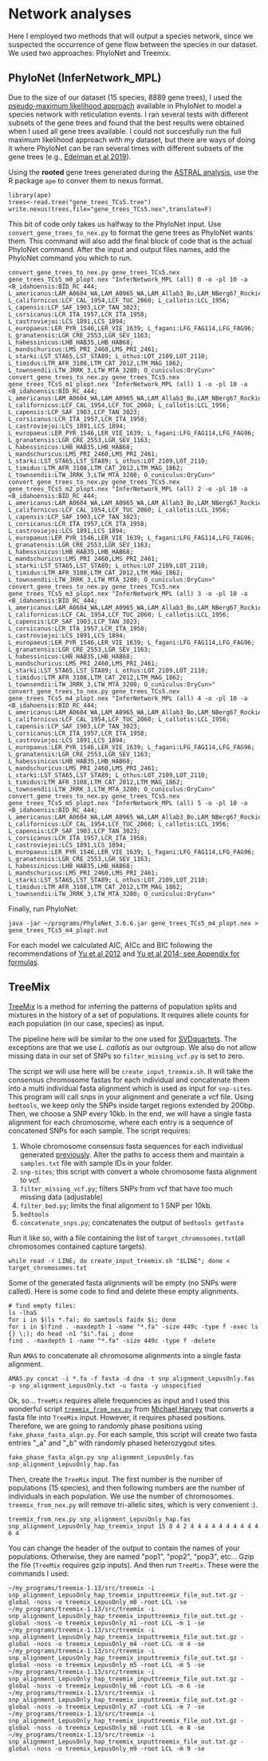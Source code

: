# Network analyses

Here I employed two methods that will output a species network, since we suspected the occurrence of gene flow between the species in our dataset. We used two approaches: PhyloNet and Treemix.

## PhyloNet (InferNetwork_MPL)

Due to the size of our dataset (15 species, 8889 gene trees), I used the [pseudo-maximum likelihood approach](https://wiki.rice.edu/confluence/display/PHYLONET/InferNetwork_MPL) available in PhyloNet to model a species network with reticulation events. I ran several tests with different subsets of the gene trees and found that the best results were obtained when I used all gene trees available. I could not succesfully run the full maximum likelihood approach with my dataset, but there are ways of doing it where PhyloNet can be ran several times with different subsets of the gene trees (e.g., [Edelman et al 2019](https://science.sciencemag.org/content/366/6465/594.full)). 

Using the **rooted** gene trees generated during the [ASTRAL analysis](https://github.com/evochange/hare-phylogenomics/blob/master/3.species_tree_analysis/3.species_tree_analysis.md#astral), use the R package `ape` to conver them to nexus format.

```
library(ape)
trees<-read.tree("gene_trees_TCs5.tree")
write.nexus(trees,file="gene_trees_TCs5.nex",translate=F)
```

This bit of code only takes us halfway to the PhyloNet input. Use `convert_gene_trees_to_nex.py` to format the gene trees as PhyloNet wants them. This command will also add the final block of code that is the actual PhyloNet command. After the input and output files names, add the PhyloNet command you which to run.

```
convert_gene_trees_to_nex.py gene_trees_TCs5.nex gene_trees_TCs5_m0_plopt.nex "InferNetwork_MPL (all) 0 -o -pl 10 -a <B_idahoensis:BID_RC_444; L_americanus:LAM_A0604_WA,LAM_A0965_WA,LAM_Allab3_Bo,LAM_NBerg67_Rockies; L_californicus:LCF_CAL_1954,LCF_TUC_2060; L_callotis:LCL_1956; L_capensis:LCP_SAF_1903,LCP_TAN_3023; L_corsicanus:LCR_ITA_1957,LCR_ITA_1958; L_castroviejoi:LCS_1891,LCS_1894; L_europaeus:LER_PYR_1546,LER_VIE_1639; L_fagani:LFG_FAG114,LFG_FAG96; L_granatensis:LGR_CRE_2553,LGR_SEV_1163; L_habessinicus:LHB_HAB35,LHB_HAB68; L_mandschuricus:LMS_PRI_2460,LMS_PRI_2461; L_starki:LST_STA65,LST_STA89; L_othus:LOT_2109,LOT_2110; L_timidus:LTM_AFR_3108,LTM_CAT_2012,LTM_MAG_1862; L_townsendii:LTW_JRRK_3,LTW_MTA_3280; O_cuniculus:OryCun>"
convert_gene_trees_to_nex.py gene_trees_TCs5.nex gene_trees_TCs5_m1_plopt.nex "InferNetwork_MPL (all) 1 -o -pl 10 -a <B_idahoensis:BID_RC_444; L_americanus:LAM_A0604_WA,LAM_A0965_WA,LAM_Allab3_Bo,LAM_NBerg67_Rockies; L_californicus:LCF_CAL_1954,LCF_TUC_2060; L_callotis:LCL_1956; L_capensis:LCP_SAF_1903,LCP_TAN_3023; L_corsicanus:LCR_ITA_1957,LCR_ITA_1958; L_castroviejoi:LCS_1891,LCS_1894; L_europaeus:LER_PYR_1546,LER_VIE_1639; L_fagani:LFG_FAG114,LFG_FAG96; L_granatensis:LGR_CRE_2553,LGR_SEV_1163; L_habessinicus:LHB_HAB35,LHB_HAB68; L_mandschuricus:LMS_PRI_2460,LMS_PRI_2461; L_starki:LST_STA65,LST_STA89; L_othus:LOT_2109,LOT_2110; L_timidus:LTM_AFR_3108,LTM_CAT_2012,LTM_MAG_1862; L_townsendii:LTW_JRRK_3,LTW_MTA_3280; O_cuniculus:OryCun>"
convert_gene_trees_to_nex.py gene_trees_TCs5.nex gene_trees_TCs5_m2_plopt.nex "InferNetwork_MPL (all) 2 -o -pl 10 -a <B_idahoensis:BID_RC_444; L_americanus:LAM_A0604_WA,LAM_A0965_WA,LAM_Allab3_Bo,LAM_NBerg67_Rockies; L_californicus:LCF_CAL_1954,LCF_TUC_2060; L_callotis:LCL_1956; L_capensis:LCP_SAF_1903,LCP_TAN_3023; L_corsicanus:LCR_ITA_1957,LCR_ITA_1958; L_castroviejoi:LCS_1891,LCS_1894; L_europaeus:LER_PYR_1546,LER_VIE_1639; L_fagani:LFG_FAG114,LFG_FAG96; L_granatensis:LGR_CRE_2553,LGR_SEV_1163; L_habessinicus:LHB_HAB35,LHB_HAB68; L_mandschuricus:LMS_PRI_2460,LMS_PRI_2461; L_starki:LST_STA65,LST_STA89; L_othus:LOT_2109,LOT_2110; L_timidus:LTM_AFR_3108,LTM_CAT_2012,LTM_MAG_1862; L_townsendii:LTW_JRRK_3,LTW_MTA_3280; O_cuniculus:OryCun>"
convert_gene_trees_to_nex.py gene_trees_TCs5.nex gene_trees_TCs5_m3_plopt.nex "InferNetwork_MPL (all) 3 -o -pl 10 -a <B_idahoensis:BID_RC_444; L_americanus:LAM_A0604_WA,LAM_A0965_WA,LAM_Allab3_Bo,LAM_NBerg67_Rockies; L_californicus:LCF_CAL_1954,LCF_TUC_2060; L_callotis:LCL_1956; L_capensis:LCP_SAF_1903,LCP_TAN_3023; L_corsicanus:LCR_ITA_1957,LCR_ITA_1958; L_castroviejoi:LCS_1891,LCS_1894; L_europaeus:LER_PYR_1546,LER_VIE_1639; L_fagani:LFG_FAG114,LFG_FAG96; L_granatensis:LGR_CRE_2553,LGR_SEV_1163; L_habessinicus:LHB_HAB35,LHB_HAB68; L_mandschuricus:LMS_PRI_2460,LMS_PRI_2461; L_starki:LST_STA65,LST_STA89; L_othus:LOT_2109,LOT_2110; L_timidus:LTM_AFR_3108,LTM_CAT_2012,LTM_MAG_1862; L_townsendii:LTW_JRRK_3,LTW_MTA_3280; O_cuniculus:OryCun>"
convert_gene_trees_to_nex.py gene_trees_TCs5.nex gene_trees_TCs5_m4_plopt.nex "InferNetwork_MPL (all) 4 -o -pl 10 -a <B_idahoensis:BID_RC_444; L_americanus:LAM_A0604_WA,LAM_A0965_WA,LAM_Allab3_Bo,LAM_NBerg67_Rockies; L_californicus:LCF_CAL_1954,LCF_TUC_2060; L_callotis:LCL_1956; L_capensis:LCP_SAF_1903,LCP_TAN_3023; L_corsicanus:LCR_ITA_1957,LCR_ITA_1958; L_castroviejoi:LCS_1891,LCS_1894; L_europaeus:LER_PYR_1546,LER_VIE_1639; L_fagani:LFG_FAG114,LFG_FAG96; L_granatensis:LGR_CRE_2553,LGR_SEV_1163; L_habessinicus:LHB_HAB35,LHB_HAB68; L_mandschuricus:LMS_PRI_2460,LMS_PRI_2461; L_starki:LST_STA65,LST_STA89; L_othus:LOT_2109,LOT_2110; L_timidus:LTM_AFR_3108,LTM_CAT_2012,LTM_MAG_1862; L_townsendii:LTW_JRRK_3,LTW_MTA_3280; O_cuniculus:OryCun>"
convert_gene_trees_to_nex.py gene_trees_TCs5.nex gene_trees_TCs5_m5_plopt.nex "InferNetwork_MPL (all) 5 -o -pl 10 -a <B_idahoensis:BID_RC_444; L_americanus:LAM_A0604_WA,LAM_A0965_WA,LAM_Allab3_Bo,LAM_NBerg67_Rockies; L_californicus:LCF_CAL_1954,LCF_TUC_2060; L_callotis:LCL_1956; L_capensis:LCP_SAF_1903,LCP_TAN_3023; L_corsicanus:LCR_ITA_1957,LCR_ITA_1958; L_castroviejoi:LCS_1891,LCS_1894; L_europaeus:LER_PYR_1546,LER_VIE_1639; L_fagani:LFG_FAG114,LFG_FAG96; L_granatensis:LGR_CRE_2553,LGR_SEV_1163; L_habessinicus:LHB_HAB35,LHB_HAB68; L_mandschuricus:LMS_PRI_2460,LMS_PRI_2461; L_starki:LST_STA65,LST_STA89; L_othus:LOT_2109,LOT_2110; L_timidus:LTM_AFR_3108,LTM_CAT_2012,LTM_MAG_1862; L_townsendii:LTW_JRRK_3,LTW_MTA_3280; O_cuniculus:OryCun>"

```

Finally, run PhyloNet:

```
java -jar ~/programs/PhyloNet_3.6.6.jar gene_trees_TCs5_m4_plopt.nex > gene_trees_TCs5_m4_plopt.out
```

For each model we calculated AIC, AICc and BIC following the recommendations of [Yu et al 2012](https://doi.org/10.1371/journal.pgen.1002660) and [Yu et al 2014; see Appendix for formulas](https://doi.org/10.1073/pnas.1407950111).

## TreeMix

[TreeMix](https://bitbucket.org/nygcresearch/treemix/wiki/Home) is a method for inferring the patterns of population splits and mixtures in the history of a set of populations. It requires allele counts for each population (in our case, species) as input.

The pipeline here will be similar to the one used for [SVDquartets](3.species_tree_analysis/create_svdquartets_input.sh). The exceptions are that we use _L. callotis_ as our outgroup. We also do not allow missing data in our set of SNPs so `filter_missing_vcf.py` is set to zero.

The script we will use here will be `create_input_treemix.sh`. It will take the consensus chromosome fastas for each individual and concatenate them into a multi individual fasta alignment which is used as input for `snp-sites`. This program will call snps in your alignment and generate a vcf file. Using `bedtools`, we keep only the SNPs inside target regions extended by 200bp. Then, we choose a SNP every 10kb. In the end, we will have a single fasta alignment for each chromosome, where each entry is a sequence of concatened SNPs for each sample. The script requires:

1. Whole chromosome consensus fasta sequences for each individual generated [previously](https://github.com/evochange/hare-phylogenomics/blob/master/2.call_variants_and_fasta_consensus/2.call_variants_and_fasta_consensus.md#generating-a-consensus-fasta-for-each-individual). Alter the paths to access them and maintain a `samples.txt` file with sample IDs in your folder.
2. `snp-sites`; this script with convert a whole chromosome fasta alignment to vcf.
3. `filter_missing_vcf.py`; filters SNPs from vcf that have too much missing data (adjustable)
4. `filter_bed.py`; limits the final alignment to 1 SNP per 10kb.
5. `bedtools`
6. `concatenate_snps.py`; concatenates the output of `bedtools getfasta`

Run it like so, with a file containing the list of `target_chromosomes.txt`(all chromosomes contained capture targets).

```
while read -r LINE; do create_input_treemix.sh "$LINE"; done < target_chromosomes.txt
```

Some of the generated fasta alignments will be empty (no SNPs were called). Here is some code to find and delete these empty alignments.

```
# find empty files:
ls -lhaS
for i in $(ls *.fa); do samtools faidx $i; done
for i in $(find . -maxdepth 1 -name "*.fa" -size 449c -type f -exec ls {} \;); do head -n1 "$i".fai ; done
find . -maxdepth 1 -name "*.fa" -size 449c -type f -delete
```

Run `AMAS` to concatenate all chromosome alignments into a single fasta alignment.

```
AMAS.py concat -i *.fa -f fasta -d dna -t snp_alignment_LepusOnly.fas -p snp_alignment_LepusOnly.txt -u fasta -y unspecified
```

Ok, so... `TreeMix` requires allele frequencies as input and I used this wonderful script [`treemix_from_nex.py`](https://github.com/mgharvey/misc_python/blob/master/bin/TreeMix/treemix_from_nex.py) from [Michael Harvey](https://github.com/mgharvey) that converts a fasta file into `TreeMix` input. However, it requires phased positions. Therefore, we are going to randomly phase positions using `fake_phase_fasta_algn.py`. For each sample, this script will create two fasta entries "_a" and "_b" with randomly phased heterozygout sites.

```
fake_phase_fasta_algn.py snp_alignment_LepusOnly.fas snp_alignment_LepusOnly_hap.fas
```

Then, create the `TreeMix` input. The first number is the number of populations (15 species), and then following numbers are the number of individuals in each population. We use the number of chromosomes. `treemix_from_nex.py` will remove tri-allelic sites, which is very convenient :).

```
treemix_from_nex.py snp_alignment_LepusOnly_hap.fas snp_alignment_LepusOnly_hap_treemix_input 15 8 4 2 4 4 4 4 4 4 4 4 4 4 6 4
```

You can change the header of the output to contain the names of your populations. Otherwise, they are named "pop1", "pop2", "pop3", etc... Gzip the file (`TreeMix` requires gzip inputs). And then run `TreeMix`. These were the commands I used:

```
~/my_programs/treemix-1.13/src/treemix -i snp_alignment_LepusOnly_hap_treemix_inputtreemix_file_out.txt.gz -global -noss -o treemix_LepusOnly_m0 -root LCL -se
~/my_programs/treemix-1.13/src/treemix -i snp_alignment_LepusOnly_hap_treemix_inputtreemix_file_out.txt.gz -global -noss -o treemix_LepusOnly_m1 -root LCL -m 1 -se
~/my_programs/treemix-1.13/src/treemix -i snp_alignment_LepusOnly_hap_treemix_inputtreemix_file_out.txt.gz -global -noss -o treemix_LepusOnly_m4 -root LCL -m 4 -se
~/my_programs/treemix-1.13/src/treemix -i snp_alignment_LepusOnly_hap_treemix_inputtreemix_file_out.txt.gz -global -noss -o treemix_LepusOnly_m5 -root LCL -m 5 -se
~/my_programs/treemix-1.13/src/treemix -i snp_alignment_LepusOnly_hap_treemix_inputtreemix_file_out.txt.gz -global -noss -o treemix_LepusOnly_m6 -root LCL -m 6 -se
~/my_programs/treemix-1.13/src/treemix -i snp_alignment_LepusOnly_hap_treemix_inputtreemix_file_out.txt.gz -global -noss -o treemix_LepusOnly_m7 -root LCL -m 7 -se
~/my_programs/treemix-1.13/src/treemix -i snp_alignment_LepusOnly_hap_treemix_inputtreemix_file_out.txt.gz -global -noss -o treemix_LepusOnly_m8 -root LCL -m 8 -se
~/my_programs/treemix-1.13/src/treemix -i snp_alignment_LepusOnly_hap_treemix_inputtreemix_file_out.txt.gz -global -noss -o treemix_LepusOnly_m9 -root LCL -m 9 -se
```
